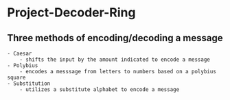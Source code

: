 # Project-Decoder-Ring

## Three methods of encoding/decoding a message
    - Caesar
        - shifts the input by the amount indicated to encode a message
    - Polybius
        - encodes a messsage from letters to numbers based on a polybius square
    - Substitution 
        - utilizes a substitute alphabet to encode a message
